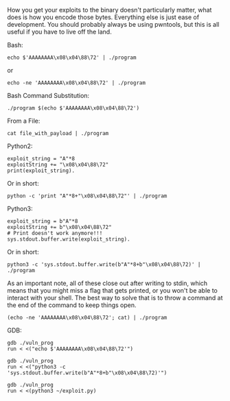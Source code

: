 How you get your exploits to the binary doesn't particularly matter, what does is how you encode those bytes. Everything else is just ease of development. 
You should probably always be using pwntools, but this is all useful if you have to live off the land.

Bash:
```
echo $'AAAAAAAA\x08\x04\88\72' | ./program
```
or
```
echo -ne 'AAAAAAAA\x08\x04\88\72' | ./program

```

Bash Command Substitution:
```
./program $(echo $'AAAAAAAA\x08\x04\88\72')

```
From a File:
```
cat file_with_payload | ./program
```

Python2:
```
exploit_string = "A"*8
exploitString += "\x08\x04\88\72"
print(exploit_string).
```
Or in short:
```
python -c 'print "A"*8+"\x08\x04\88\72"' | ./program

```

Python3:
```
exploit_string = b"A"*8
exploitString += b"\x08\x04\88\72"
# Print doesn't work anymore!!!
sys.stdout.buffer.write(exploit_string).
```
Or in short: 

```
python3 -c 'sys.stdout.buffer.write(b"A"*8+b"\x08\x04\88\72)' | ./program
```

As an important note, all of these close out after writing to stdin, which means that you might miss a flag that gets printed, or you won't be able to interact with your shell. 
The best way to solve that is to throw a command at the end of the command to keep things open.
```
(echo -ne 'AAAAAAAA\x08\x04\88\72'; cat) | ./program
```


GDB:
```
gdb ./vuln_prog
run < <("echo $'AAAAAAAA\x08\x04\88\72'")
```
```
gdb ./vuln_prog
run < <("python3 -c 'sys.stdout.buffer.write(b"A"*8+b"\x08\x04\88\72)'")
```
```
gdb ./vuln_prog
run < <(python3 ~/exploit.py)
```

